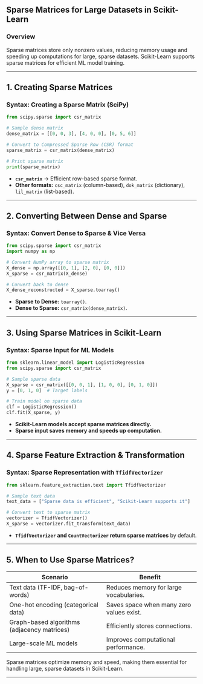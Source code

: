 ## **Sparse Matrices for Large Datasets in Scikit-Learn**  

### **Overview**  
Sparse matrices store only nonzero values, reducing memory usage and speeding up computations for large, sparse datasets. Scikit-Learn supports sparse matrices for efficient ML model training.  

---

## **1. Creating Sparse Matrices**  

### **Syntax: Creating a Sparse Matrix (SciPy)**  
```python
from scipy.sparse import csr_matrix

# Sample dense matrix
dense_matrix = [[0, 0, 3], [4, 0, 0], [0, 5, 6]]

# Convert to Compressed Sparse Row (CSR) format
sparse_matrix = csr_matrix(dense_matrix)

# Print sparse matrix
print(sparse_matrix)
```
- **`csr_matrix`** → Efficient row-based sparse format.  
- **Other formats:** `csc_matrix` (column-based), `dok_matrix` (dictionary), `lil_matrix` (list-based).  

---

## **2. Converting Between Dense and Sparse**  

### **Syntax: Convert Dense to Sparse & Vice Versa**  
```python
from scipy.sparse import csr_matrix
import numpy as np

# Convert NumPy array to sparse matrix
X_dense = np.array([[0, 1], [2, 0], [0, 0]])
X_sparse = csr_matrix(X_dense)

# Convert back to dense
X_dense_reconstructed = X_sparse.toarray()
```
- **Sparse to Dense:** `toarray()`.  
- **Dense to Sparse:** `csr_matrix(dense_matrix)`.  

---

## **3. Using Sparse Matrices in Scikit-Learn**  

### **Syntax: Sparse Input for ML Models**  
```python
from sklearn.linear_model import LogisticRegression
from scipy.sparse import csr_matrix

# Sample sparse data
X_sparse = csr_matrix([[0, 0, 1], [1, 0, 0], [0, 1, 0]])
y = [0, 1, 0]  # Target labels

# Train model on sparse data
clf = LogisticRegression()
clf.fit(X_sparse, y)
```
- **Scikit-Learn models accept sparse matrices directly.**  
- **Sparse input saves memory and speeds up computation.**  

---

## **4. Sparse Feature Extraction & Transformation**  

### **Syntax: Sparse Representation with `TfidfVectorizer`**  
```python
from sklearn.feature_extraction.text import TfidfVectorizer

# Sample text data
text_data = ["Sparse data is efficient", "Scikit-Learn supports it"]

# Convert text to sparse matrix
vectorizer = TfidfVectorizer()
X_sparse = vectorizer.fit_transform(text_data)
```
- **`TfidfVectorizer` and `CountVectorizer` return sparse matrices** by default.  

---

## **5. When to Use Sparse Matrices?**  

| Scenario | Benefit |
|----------|---------|
| Text data (TF-IDF, bag-of-words) | Reduces memory for large vocabularies. |
| One-hot encoding (categorical data) | Saves space when many zero values exist. |
| Graph-based algorithms (adjacency matrices) | Efficiently stores connections. |
| Large-scale ML models | Improves computational performance. |

Sparse matrices optimize memory and speed, making them essential for handling large, sparse datasets in Scikit-Learn.

---